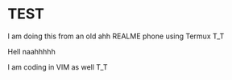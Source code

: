 # TEST
I am doing this from an old ahh REALME phone using Termux T_T

Hell naahhhhh

I am coding in VIM as well T_T
